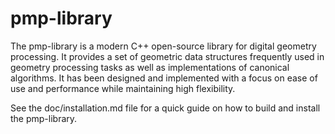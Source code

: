 # pmp-library

The pmp-library is a modern C++ open-source library for digital geometry
processing. It provides a set of geometric data structures frequently used
in geometry processing tasks as well as implementations of canonical
algorithms. It has been designed and implemented with a focus on ease of
use and performance while maintaining high flexibility.

See the doc/installation.md file for a quick guide on how to build and
install the pmp-library.
